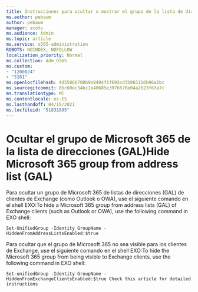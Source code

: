 ```yaml
---
title: Instrucciones para ocultar o mostrar el grupo de la lista de direcciones
ms.author: pebaum
author: pebaum
manager: scotv
ms.audience: Admin
ms.topic: article
ms.service: o365-administration
ROBOTS: NOINDEX, NOFOLLOW
localization_priority: Normal
ms.collection: Adm_O365
ms.custom:
- "1200024"
- "3161"
ms.openlocfilehash: 4d55866700b9b8494f1f692cd3b865116b96a1bc
ms.sourcegitcommit: 8bc60ec34bc1e40685e3976576e04a2623f63a7c
ms.translationtype: MT
ms.contentlocale: es-ES
ms.lasthandoff: 04/15/2021
ms.locfileid: "51831895"
---
```

# <a name="hide-microsoft-365-group-from-address-list-gal"></a><span data-ttu-id="5f4af-102">Ocultar el grupo de Microsoft 365 de la lista de direcciones (GAL)</span><span class="sxs-lookup"><span data-stu-id="5f4af-102">Hide Microsoft 365 group from address list (GAL)</span></span>

<span data-ttu-id="5f4af-103">Para ocultar un grupo de Microsoft 365 de listas de direcciones (GAL) de clientes de Exchange (como Outlook o OWA), use el siguiente comando en el shell EXO:</span><span class="sxs-lookup"><span data-stu-id="5f4af-103">To hide a Microsoft 365 group from address lists (GAL) of Exchange clients (such as Outlook or OWA), use the following command in EXO shell:</span></span>

`Set-UnifiedGroup -Identity GroupName -HiddenFromAddressListsEnabled:$true`

<span data-ttu-id="5f4af-104">Para ocultar que el grupo de Microsoft 365 no sea visible para los clientes de Exchange, use el siguiente comando en el shell EXO:</span><span class="sxs-lookup"><span data-stu-id="5f4af-104">To hide the Microsoft 365 group from being visible to Exchange clients, use the following command in EXO shell:</span></span>

`Set-unifiedGroup -Identity GroupName -HiddenFromExchangeClientsEnabled:$true
Check this article for detailed instructions`

